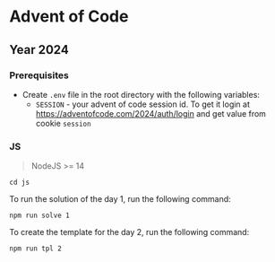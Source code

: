 # Advent of Code

## Year 2024

### Prerequisites

- Create `.env` file in the root directory with the following variables:
  - `SESSION` - your advent of code session id. To get it login at https://adventofcode.com/2024/auth/login and get value from cookie `session`

### JS

> NodeJS >= 14

```
cd js
```

To run the solution of the day 1, run the following command:

```
npm run solve 1
```

To create the template for the day 2, run the following command:

```
npm run tpl 2
```

